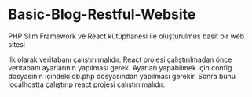 # Basic-Blog-Restful-Website
PHP Slim Framework ve React kütüphanesi ile oluşturulmuş basit bir web sitesi

İlk olarak veritabanı çalıştırılmalıdır.
React projesi çalıştırılmadan önce veritabanı ayarlarının yapılması gerek.
Ayarları yapabilmek için config dosyasının içindeki db.php dosyasından yapılması gerekir.
Sonra bunu localhostta çalıştırıp react projesi çalıştırılmalıdır.
